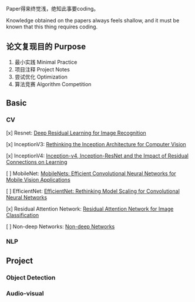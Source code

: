 <!--
 * @Author: Jiayi Liu
 * @Date: 2022-10-02 08:25:41
 * @LastEditors: Jiayi Liu
 * @LastEditTime: 2022-11-03 16:22:57
 * @FilePath: /private_jacieliu/DL-paper-implementation/README.md
 * @Description: 
 * Copyright (c) 2022 by JiayiLiu, All Rights Reserved. 
-->
Paper得来终觉浅，绝知此事要coding。

Knowledge obtained on the papers always feels shallow, and it must be known that this thing requires coding.

## 论文复现目的 Purpose

1. 最小实践 Minimal Practice
2. 项目注释 Project Notes
3. 尝试优化 Optimization
4. 算法竞赛 Algorithm Competition

## Basic

### CV 

[x] Resnet: [Deep Residual Learning for Image Recognition](https://arxiv.org/abs/1512.03385v1)

[x] InceptionV3: [Rethinking the Inception Architecture for Computer Vision](https://arxiv.org/abs/1512.00567v3)

[x] InceptionV4: [Inception-v4, Inception-ResNet and the Impact of Residual Connections on Learning](https://arxiv.org/abs/1602.07261)

[ ] MobileNet: [MobileNets: Efficient Convolutional Neural Networks for Mobile Vision Applications](https://arxiv.org/abs/1704.04861)

[ ] EfficientNet: [EfficientNet: Rethinking Model Scaling for Convolutional Neural Networks](https://arxiv.org/abs/1905.11946)

[x] Residual Attention Network: [Residual Attention Network for Image Classification](https://arxiv.org/abs/1704.06904)

[ ] Non-deep Networks: [Non-deep Networks](https://arxiv.org/abs/2110.07641)

### NLP
## Project

### Object Detection

### Audio-visual